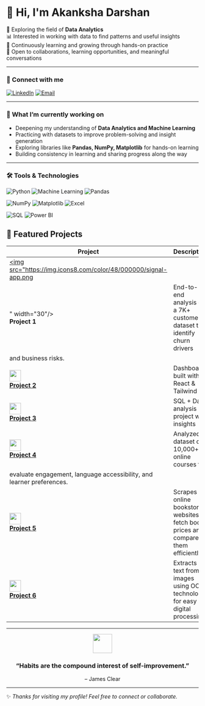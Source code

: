 # 👋 Hi, I'm Akanksha Darshan

🌱 Exploring the field of **Data Analytics**  
📊 Interested in working with data to find patterns and useful insights  
📖 Continuously learning and growing through hands-on practice  
🤝 Open to collaborations, learning opportunities, and meaningful conversations  



---

### 🔗 Connect with me 
[![LinkedIn](https://img.shields.io/badge/LinkedIn-blue?style=for-the-badge&logo=linkedin)](https://www.linkedin.com/in/akanksha-darshan-09886224a/) 
[![Email](https://img.shields.io/badge/Email-red?style=for-the-badge&logo=gmail&logoColor=white)](mailto:darshanakanksha8@gmail.com)  

---

### 📌 What I’m currently working on  
- Deepening my understanding of **Data Analytics and Machine Learning**  
- Practicing with datasets to improve problem-solving and insight generation  
- Exploring libraries like **Pandas, NumPy, Matplotlib** for hands-on learning  
- Building consistency in learning and sharing progress along the way  

---


### 🛠️ Tools & Technologies  

![Python](https://img.shields.io/badge/Python-3776AB?style=for-the-badge&logo=python&logoColor=white) 
![Machine Learning](https://img.shields.io/badge/Machine%20Learning-102230?style=for-the-badge&logo=scikitlearn&logoColor=orange) 
![Pandas](https://img.shields.io/badge/Pandas-150458?style=for-the-badge&logo=pandas&logoColor=white)  

![NumPy](https://img.shields.io/badge/NumPy-013243?style=for-the-badge&logo=numpy&logoColor=white) 
![Matplotlib](https://img.shields.io/badge/Matplotlib-003B57?style=for-the-badge&logo=plotly&logoColor=white) 
![Excel](https://img.shields.io/badge/Excel-217346?style=for-the-badge&logo=microsoft-excel&logoColor=white)  

![SQL](https://img.shields.io/badge/SQL-005C84?style=for-the-badge&logo=postgresql&logoColor=white) 
![Power BI](https://img.shields.io/badge/PowerBI-F2C811?style=for-the-badge&logo=powerbi&logoColor=black)  




## 🚀 Featured Projects

| Project | Description |
|---------|-------------|
| <a href="https://github.com/Akankshadarshan/Telecom_Churn_Analysis"><img src="https://img.icons8.com/color/48/000000/signal-app.png
" width="30"/> <br/> **Project 1**</a> |  End-to-end analysis of a 7K+ customer dataset to identify churn drivers
and business risks. |
| <a href="https://github.com/Akankshadarshan/price-prediction-model"><img src="https://img.icons8.com/color/48/000000/javascript.png" width="30"/> <br/> **Project 2**</a> | Dashboard built with React & Tailwind |
| <a href="https://github.com/Akankshadarshan/Movie-recommender-system"><img src="https://img.icons8.com/color/48/000000/movie-projector.png" width="30"/> <br/> **Project 3**</a> | SQL + Data analysis project with insights |
| <a href="https://github.com/Akankshadarshan/edtech-powerbi-dashboard"><img src="https://img.icons8.com/color/48/000000/online-learning.png" width="30"/> <br/> **Project 4**</a> | Analyzed a dataset of 10,000+ online courses to
evaluate engagement, language accessibility, and learner preferences. |
| <a href="https://github.com/Akankshadarshan/Book-Price-Scraper"><img src="https://img.icons8.com/color/48/000000/books.png" width="30"/> <br/> **Project 5**</a> | Scrapes online bookstore websites to fetch book prices and compares them efficiently.|
| <a href="https://github.com/Akankshadarshan/OCR-Text-Extractor"><img src="https://img.icons8.com/color/48/000000/ocr.png" width="30"/> <br/> **Project 6**</a> |Extracts text from images using OCR technology for easy digital processing.|
  
---

<p align="center">
  <img src="https://cdn-icons-png.flaticon.com/512/702/702797.png" width="50" height="50">
</p>
<h3 align="center"><b>“Habits are the compound interest of self-improvement.”</b></h3>  
<p align="center">– James Clear</p>

---
✨ *Thanks for visiting my profile! Feel free to connect or collaborate.*  
